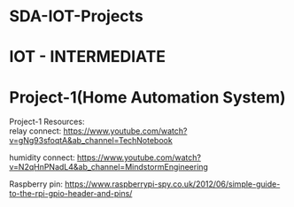 # SDA-IOT-Projects
# IOT - INTERMEDIATE
# Project-1(Home Automation System)
Project-1 Resources:  
relay connect: https://www.youtube.com/watch?v=gNg93sfoqtA&ab_channel=TechNotebook

humidity connect: https://www.youtube.com/watch?v=N2qHnPNadL4&ab_channel=MindstormEngineering

Raspberry pin: https://www.raspberrypi-spy.co.uk/2012/06/simple-guide-to-the-rpi-gpio-header-and-pins/

